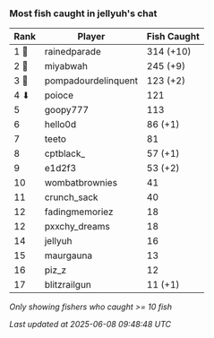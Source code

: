 ### Most fish caught in jellyuh's chat
| Rank | Player | Fish Caught |
|------|--------|-----------|
| 1 🥇  | rainedparade  | 314 (+10) |
| 2 🥈  | miyabwah  | 245 (+9) |
| 3 🥉  | pompadourdelinquent  | 123 (+2) |
| 4 ⬇ | poioce  | 121 |
| 5  | goopy777  | 113 |
| 6  | hello0d  | 86 (+1) |
| 7  | teeto  | 81 |
| 8  | cptblack_  | 57 (+1) |
| 9  | e1d2f3  | 53 (+2) |
| 10  | wombatbrownies  | 41 |
| 11  | crunch_sack  | 40 |
| 12  | fadingmemoriez  | 18 |
| 12  | pxxchy_dreams  | 18 |
| 14  | jellyuh  | 16 |
| 15  | maurgauna  | 13 |
| 16  | piz_z  | 12 |
| 17  | blitzrailgun  | 11 (+1) |

_Only showing fishers who caught >= 10 fish_

_Last updated at 2025-06-08 09:48:48 UTC_
